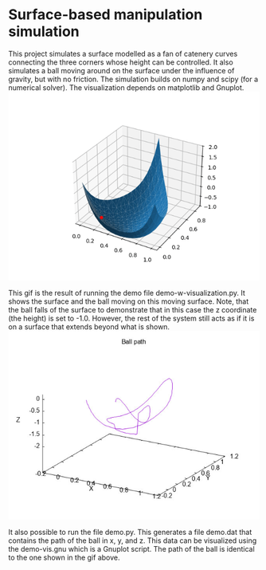<h1>Surface-based manipulation simulation</h1>
<p>This project simulates a surface modelled as a fan of catenery curves connecting the three corners whose height can be controlled. It also simulates a ball moving around on the surface under the influence of gravity, but with no friction. The simulation builds on numpy and scipy (for a numerical solver). The visualization depends on matplotlib and Gnuplot. 
 

<picture>
 <img alt="A gif of the surface" src="https://github.com/kstoy/surface_sim/blob/main/demo-w-visualization.gif">
</picture>


<p>This gif is the result of running the demo file demo-w-visualization.py. It shows the surface and the ball moving on this moving surface. Note, that the ball falls of the surface to demonstrate that in this case the z coordinate (the height) is set to -1.0. However, the rest of the system still acts as if it is on a surface that extends beyond what is shown.

<picture>
 <img alt="The path of the ball on the surface" src="https://github.com/kstoy/surface_sim/blob/main/demo.jpeg">
</picture>

<p>It also possible to run the file demo.py. This generates a file demo.dat that contains the path of the ball in x, y, and z. This data can be visualized using the demo-vis.gnu which is a Gnuplot script. The path of the ball is identical to the one shown in the gif above. 
